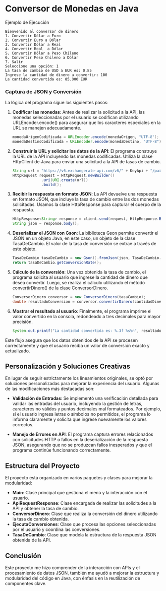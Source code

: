 # Conversor de Monedas en Java
 Ejemplo de Ejecución

```
Bienvenido al conversor de dinero
1. Convertir Dólar a Euro
2. Convertir Euro a Dólar
3. Convertir Dólar a Real 
4. Convertir Real  a Dólar
5. Convertir Dólar a Peso Chileno
6. Convertir Peso Chileno a Dólar
7. Salir
Seleccione una opción: 1
La tasa de cambio de USD a EUR es: 0.85
Ingrese la cantidad de dinero a convertir: 100
La cantidad convertida es: 85.000 EUR
```

### Captura de JSON y Conversión

La lógica del programa sigue los siguientes pasos:

1. **Codificar las monedas**: Antes de realizar la solicitud a la API, las monedas seleccionadas por el usuario se codifican utilizando URLEncoder.encode() para asegurar que los caracteres especiales en la URL se manejen adecuadamente.

   ```java
   monedaOrigenCodificada = URLEncoder.encode(monedaOrigen, "UTF-8");
   monedaDestinoCodificada = URLEncoder.encode(monedaDestino, "UTF-8");
   ```

2. **Construir la URL y solicitar los datos de la API**: El programa construye la URL de la API incluyendo las monedas codificadas. Utiliza la clase HttpClient de Java para enviar una solicitud a la API de tasas de cambio.

   ```java
   String url = "https://v6.exchangerate-api.com/v6/" + KeyApi + "/pair/" + monedaOrigenCodificada + "/" + monedaDestinoCodificada;
   HttpRequest request = HttpRequest.newBuilder()
                .uri(URI.create(url))
                .build();
   ```

3. **Recibir la respuesta en formato JSON**: La API devuelve una respuesta en formato JSON, que incluye la tasa de cambio entre las dos monedas solicitadas. Usamos la clase HttpResponse para capturar el cuerpo de la respuesta.

   ```java
   HttpResponse<String> response = client.send(request, HttpResponse.BodyHandlers.ofString());
   String json = response.body();
   ```

4. **Deserializar el JSON con Gson**: La biblioteca Gson permite convertir el JSON en un objeto Java, en este caso, un objeto de la clase TasaDeCambio. El valor de la tasa de conversión se extrae a través de este objeto.

   ```java
   TasaDeCambio tasaDeCambio = new Gson().fromJson(json, TasaDeCambio.class);
   return tasaDeCambio.getConversionRate();
   ```

5. **Cálculo de la conversión**: Una vez obtenida la tasa de cambio, el programa solicita al usuario que ingrese la cantidad de dinero que desea convertir. Luego, se realiza el cálculo utilizando el método convertirDinero() de la clase ConversorDinero.

   ```java
   ConversorDinero conversor = new ConversorDinero(tasaCambio);
   double resultadoConversion = conversor.convertirDinero(cantidadDinero);
   ```

6. **Mostrar el resultado al usuario**: Finalmente, el programa imprime el valor convertido en la consola, redondeado a tres decimales para mayor precisión.

   ```java
   System.out.printf("La cantidad convertida es: %.3f %s%n", resultadoConversion, monedaDestino);
   ```

Este flujo asegura que los datos obtenidos de la API se procesen correctamente y que el usuario reciba un valor de conversión exacto y actualizado.

## Personalización y Soluciones Creativas

En lugar de seguir estrictamente los lineamientos originales, se optó por soluciones personalizadas para mejorar la experiencia del usuario. Algunas de las modificaciones más destacadas son:

- **Validación de Entradas**: Se implementó una verificación detallada para validar las entradas del usuario, incluyendo la gestión de letras, caracteres no válidos y puntos decimales mal formateados. Por ejemplo, si el usuario ingresa letras o símbolos no permitidos, el programa lo informa claramente y solicita que ingrese nuevamente los valores correctos.

- **Manejo de Errores en API**: El programa captura errores relacionados con solicitudes HTTP o fallos en la deserialización de la respuesta JSON, asegurando que no se produzcan fallos inesperados y que el programa continúe funcionando correctamente.

## Estructura del Proyecto

El proyecto está organizado en varios paquetes y clases para mejorar la modularidad:

- **Main**: Clase principal que gestiona el menú y la interacción con el usuario.
- **ApiRequestResponse**: Clase encargada de realizar las solicitudes a la API y obtener la tasa de cambio.
- **ConversorDinero**: Clase que realiza la conversión del dinero utilizando la tasa de cambio obtenida.
- **EjecutaConversiones**: Clase que procesa las opciones seleccionadas por el usuario y coordina las conversiones.
- **TasaDeCambio**: Clase que modela la estructura de la respuesta JSON obtenida de la API.

## Conclusión

Este proyecto me hizo comprender de la interacción con APIs y el procesamiento de datos JSON, también me ayudó a mejorar la estructura y modularidad del código en Java, con énfasis en la reutilización de componentes clave.

